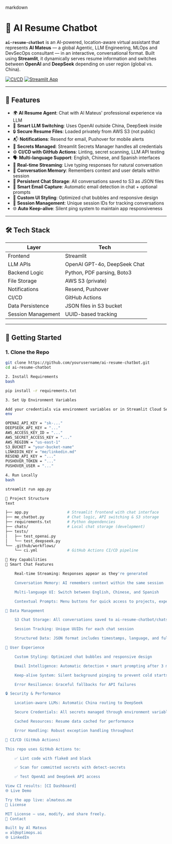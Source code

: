 markdown

# 🤖 AI Resume Chatbot

**`ai-resume-chatbot`** is an AI-powered, location-aware virtual assistant that represents **Al Mateus** — a global Agentic, LLM Engineering, MLOps and DevSecOps consultant — in an interactive, conversational format. Built using **Streamlit**, it dynamically serves resume information and switches between **OpenAI** and **DeepSeek** depending on user region (global vs. China).

[![CI/CD](https://github.com/yourusername/ai-resume-chatbot/actions/workflows/ci.yml/badge.svg)](https://github.com/yourusername/ai-resume-chatbot/actions)
[![Streamlit App](https://img.shields.io/badge/Live%20App-Streamlit-orange?logo=streamlit)](https://yourapp.streamlit.app)

---

## 🧠 Features

- 🌍 **AI Resume Agent**: Chat with Al Mateus' professional experience via LLM
- 🔁 **Smart LLM Switching**: Uses OpenAI outside China, DeepSeek inside
- 🔒 **Secure Resume Files**: Loaded privately from AWS S3 (not public)
- 📬 **Notifications**: Resend for email, Pushover for mobile alerts
- 🔐 **Secrets Managed**: Streamlit Secrets Manager handles all credentials
- ⚙️ **CI/CD with GitHub Actions**: Linting, secret scanning, LLM API testing
- 🗣️ **Multi-language Support**: English, Chinese, and Spanish interfaces
- 💬 **Real-time Streaming**: Live typing responses for natural conversation
- 🧠 **Conversation Memory**: Remembers context and user details within session
- 💾 **Persistent Chat Storage**: All conversations saved to S3 as JSON files
- 📧 **Smart Email Capture**: Automatic email detection in chat + optional prompts
- 🎨 **Custom UI Styling**: Optimized chat bubbles and responsive design
- 🔄 **Session Management**: Unique session IDs for tracking conversations
- 🌐 **Auto Keep-alive**: Silent ping system to maintain app responsiveness

---

## 🛠️ Tech Stack

| Layer            | Tech                         |
|------------------|------------------------------|
| Frontend         | Streamlit                    |
| LLM APIs         | OpenAI GPT-4o, DeepSeek Chat |
| Backend Logic    | Python, PDF parsing, Boto3   |
| File Storage     | AWS S3 (private)             |
| Notifications    | Resend, Pushover             |
| CI/CD            | GitHub Actions               |
| Data Persistence | JSON files in S3 bucket      |
| Session Management| UUID-based tracking          |

---

## 🚀 Getting Started

### 1. Clone the Repo
```bash
git clone https://github.com/yourusername/ai-resume-chatbot.git
cd ai-resume-chatbot

2. Install Requirements
bash

pip install -r requirements.txt

3. Set Up Environment Variables

Add your credentials via environment variables or in Streamlit Cloud Secrets:
env

OPENAI_API_KEY = "sk-..."
DEEPSEEK_API_KEY = "..."
AWS_ACCESS_KEY_ID = "..."
AWS_SECRET_ACCESS_KEY = "..."
AWS_REGION = "us-east-1"
S3_BUCKET = "your-bucket-name"
LINKEDIN_KEY = "me/linkedin.md"
RESEND_API_KEY = "..."
PUSHOVER_TOKEN = "..."
PUSHOVER_USER = "..."

4. Run Locally
bash

streamlit run app.py

📄 Project Structure
text

├── app.py                 # Streamlit frontend with chat interface
├── me_chatbot.py          # Chat logic, API switching & S3 storage
├── requirements.txt       # Python dependencies
├── chats/                 # Local chat storage (development)
├── tests/
│   ├── test_openai.py
│   └── test_deepseek.py
└── .github/workflows/
    └── ci.yml             # GitHub Actions CI/CD pipeline

🔄 Key Capabilities
💬 Smart Chat Features

    Real-time Streaming: Responses appear as they're generated

    Conversation Memory: AI remembers context within the same session

    Multi-language UI: Switch between English, Chinese, and Spanish

    Contextual Prompts: Menu buttons for quick access to projects, experience, skills

💾 Data Management

    S3 Chat Storage: All conversations saved to ai-resume-chatbot/chats/ as JSON

    Session Tracking: Unique UUIDs for each chat session

    Structured Data: JSON format includes timestamps, language, and full history

🎨 User Experience

    Custom Styling: Optimized chat bubbles and responsive design

    Email Intelligence: Automatic detection + smart prompting after 3 messages

    Keep-alive System: Silent background pinging to prevent cold starts

    Error Resilience: Graceful fallbacks for API failures

🔒 Security & Performance

    Location-aware LLMs: Automatic China routing to DeepSeek

    Secure Credentials: All secrets managed through environment variables

    Cached Resources: Resume data cached for performance

    Error Handling: Robust exception handling throughout

🧪 CI/CD (GitHub Actions)

This repo uses GitHub Actions to:

    ✅ Lint code with flake8 and black

    ✅ Scan for committed secrets with detect-secrets

    ✅ Test OpenAI and DeepSeek API access

View CI results: [CI Dashboard]
🌐 Live Demo

Try the app live: almateus.me
📜 License

MIT License — use, modify, and share freely.
🤝 Contact

Built by Al Mateus
✉️ al@optimops.ai
🌐 LinkedIn